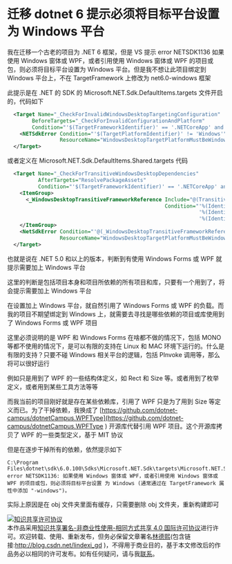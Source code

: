 # 迁移 dotnet 6 提示必须将目标平台设置为 Windows 平台

我在迁移一个古老的项目为 .NET 6 框架，但是 VS 提示 error NETSDK1136 如果使用 Windows 窗体或 WPF，或者引用使用 Windows 窗体或 WPF 的项目或包，则必须将目标平台设置为 Windows 平台。但是我不想让此项目绑定到 Windows 平台上，不在 TargetFramework 上修改为 net6.0-windows 框架

<!--more-->
<!-- CreateTime:2021/11/18 20:23:35 -->

<!-- 发布 -->
<!-- 博客 -->

此提示是在 .NET 的 SDK 的 Microsoft.NET.Sdk.DefaultItems.targets 文件开启的，代码如下

```xml
  <Target Name="_CheckForInvalidWindowsDesktopTargetingConfiguration"
        BeforeTargets="_CheckForInvalidConfigurationAndPlatform"
        Condition="'$(TargetFrameworkIdentifier)' == '.NETCoreApp' and $([MSBuild]::VersionGreaterThanOrEquals($(_TargetFrameworkVersionWithoutV), '5.0')) and ('$(UseWindowsForms)' == 'true' or '$(UseWPF)' == 'true')">
    <NETSdkError Condition="'$(TargetPlatformIdentifier)' != 'Windows'"
                 ResourceName="WindowsDesktopTargetPlatformMustBeWindows" />
  </Target>
```

或者定义在 Microsoft.NET.Sdk.DefaultItems.Shared.targets 代码

```xml
  <Target Name="_CheckForTransitiveWindowsDesktopDependencies"
          AfterTargets="ResolvePackageAssets"
          Condition="'$(TargetFrameworkIdentifier)' == '.NETCoreApp' and $([MSBuild]::VersionGreaterThanOrEquals($(_TargetFrameworkVersionWithoutV), '5.0')) and '$(TargetPlatformIdentifier)' != 'Windows' and '@(TransitiveFrameworkReference)' != ''">
    <ItemGroup>
      <_WindowsDesktopTransitiveFrameworkReference Include="@(TransitiveFrameworkReference)"
                                                   Condition="'%(Identity)' == 'Microsoft.WindowsDesktop.App' Or
                                                              '%(Identity)' == 'Microsoft.WindowsDesktop.App.WPF' Or
                                                              '%(Identity)' == 'Microsoft.WindowsDesktop.App.WindowsForms'" />
    </ItemGroup>
    <NetSdkError Condition="'@(_WindowsDesktopTransitiveFrameworkReference)' != ''"
                 ResourceName="WindowsDesktopTargetPlatformMustBeWindows" />
  </Target>
```

也就是说在 .NET 5.0 和以上的版本，判断到有使用 Windows Forms 或 WPF 就提示需要加上 Windows 平台

这里的判断是包括项目本身和项目所依赖的所有项目和库，只要有一个用到了，将会提示需要加上 Windows 平台

在设置加上 Windows 平台，就自然引用了 Windows Forms 或 WPF 的负载。而我的项目不期望绑定到 Windows 上，就需要去寻找是哪些依赖的项目或库使用到了 Windows Forms 或 WPF 项目

这里必须说明的是 WPF 和 Windows Forms 在啥都不做的情况下，包括 MONO 等都不使用的情况下，是可以有限的支持在 Linux 和 MAC 环境下运行的。什么是有限的支持？只要不碰 Windows 相关平台的逻辑，包括 PInvoke 调用等，那么将可以很好运行

例如只是用到了 WPF 的一些结构体定义，如 Rect 和 Size 等。或者用到了枚举定义，或者用到某些工具方法等等

而我当前的项目刚好就是存在某些依赖库，引用了 WPF 只是为了用到 Size 等定义而已。为了干掉依赖，我换成了 [https://github.com/dotnet-campus/dotnetCampus.WPFType](https://github.com/dotnet-campus/dotnetCampus.WPFType ) 开源库代替引用 WPF 项目。这个开源库拷贝了 WPF 的一些类型定义，基于 MIT 协议

但是在逐步干掉所有的依赖，依然提示如下

```
C:\Program Files\dotnet\sdk\6.0.100\Sdks\Microsoft.NET.Sdk\targets\Microsoft.NET.Sdk.DefaultItems.Shared.targets(250,5): error NETSDK1136: 如果使用 Windows 窗体或 WPF，或者引用使用 Windows 窗体或 WPF 的项目或包，则必须将目标平台设置 为 Windows (通常通过在 TargetFramework 属性中添加 "-windows")。
```

实际上原因是在 obj 文件夹里面有缓存，只需要删除 obj 文件夹，重新构建即可

<a rel="license" href="http://creativecommons.org/licenses/by-nc-sa/4.0/"><img alt="知识共享许可协议" style="border-width:0" src="https://licensebuttons.net/l/by-nc-sa/4.0/88x31.png" /></a><br />本作品采用<a rel="license" href="http://creativecommons.org/licenses/by-nc-sa/4.0/">知识共享署名-非商业性使用-相同方式共享 4.0 国际许可协议</a>进行许可。欢迎转载、使用、重新发布，但务必保留文章署名[林德熙](http://blog.csdn.net/lindexi_gd)(包含链接:http://blog.csdn.net/lindexi_gd )，不得用于商业目的，基于本文修改后的作品务必以相同的许可发布。如有任何疑问，请与我[联系](mailto:lindexi_gd@163.com)。
